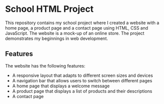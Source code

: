 # School HTML Project
This repository contains my school project where I created a website with a home page, a product page 
and a contact page using HTML, CSS and JavaScript. The website is a mock-up of an online store. 
The project demonstrates my beginnings in web development.

## Features
The website has the following features:
- A responsive layout that adapts to different screen sizes and devices
- A navigation bar that allows users to switch between different pages
- A home page that displays a welcome message
- A product page that displays a list of products and their descriptions
- A contact page
